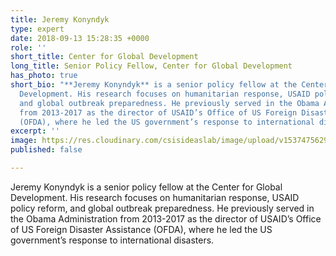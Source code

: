 ```yaml
---
title: Jeremy Konyndyk
type: expert
date: 2018-09-13 15:28:35 +0000
role: ''
short_title: Center for Global Development
long_title: Senior Policy Fellow, Center for Global Development
has_photo: true
short_bio: "**Jeremy Konyndyk** is a senior policy fellow at the Center for Global
  Development. His research focuses on humanitarian response, USAID policy reform,
  and global outbreak preparedness. He previously served in the Obama Administration
  from 2013-2017 as the director of USAID’s Office of US Foreign Disaster Assistance
  (OFDA), where he led the US government’s response to international disasters."
excerpt: ''
image: https://res.cloudinary.com/csisideaslab/image/upload/v1537475629/health-commission/Konyndyk_Jeremy.jpg
published: false

---
```

Jeremy Konyndyk is a senior policy fellow at the Center for Global Development. His research focuses on humanitarian response, USAID policy reform, and global outbreak preparedness. He previously served in the Obama Administration from 2013-2017 as the director of USAID’s Office of US Foreign Disaster Assistance (OFDA), where he led the US government’s response to international disasters.